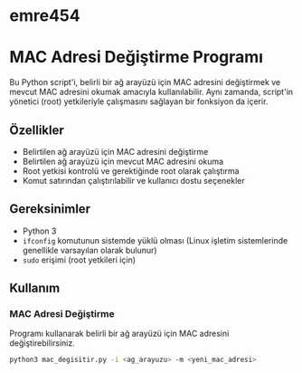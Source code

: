 # emre454

# MAC Adresi Değiştirme Programı

Bu Python script'i, belirli bir ağ arayüzü için MAC adresini değiştirmek ve mevcut MAC adresini okumak amacıyla kullanılabilir. Aynı zamanda, script'in yönetici (root) yetkileriyle çalışmasını sağlayan bir fonksiyon da içerir.

## Özellikler

- Belirtilen ağ arayüzü için MAC adresini değiştirme
- Belirtilen ağ arayüzü için mevcut MAC adresini okuma
- Root yetkisi kontrolü ve gerektiğinde root olarak çalıştırma
- Komut satırından çalıştırılabilir ve kullanıcı dostu seçenekler

## Gereksinimler

- Python 3
- `ifconfig` komutunun sistemde yüklü olması (Linux işletim sistemlerinde genellikle varsayılan olarak bulunur)
- `sudo` erişimi (root yetkileri için)

## Kullanım

### MAC Adresi Değiştirme

Programı kullanarak belirli bir ağ arayüzü için MAC adresini değiştirebilirsiniz.

```bash
python3 mac_degisitir.py -i <ag_arayuzu> -m <yeni_mac_adresi>
